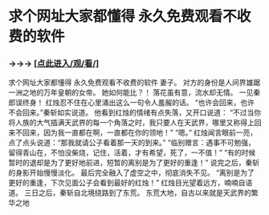# 求个网址大家都懂得 永久免费观看不收费的软件

### →→→ <a href="http://3t3e.com/index.html">[点此进入/观/看/]</a>

求个网址大家都懂得 永久免费观看不收费的软件
妻子。
    对方的身份是人间界雄踞一洲之地的万年皇朝的女帝。
    她如何能比？！
    落花虽有意，流水却无情。
    一见秦郎误终身！
    红烛忍不住在心里涌出这么一句令人羞赧的话。
    “也许会回来，也许不会回来。”秦斩如实说道。
    他看到红烛的情绪有点失落，又开口说道：
    “不过当你将人族的大气插满天武界的每一个角落之时，我只要人在天武界，哪里又称得上回来不回来，因为我一直都在啊，一直都在你的领地！”
    “嗯。”
    红烛闻言眼前一亮，点了点头说道：“那我就请公子看着那一天的到来。”
    “临别赠言：遇事不可勉强，留得青山在，不怕没柴烧，记住，活着，才有希望，死了，一不值！”
    “有的时候暂时的退却是为了更好地前进，短暂的离别是为了更好的重逢！”
    说完之后，秦斩的身影开始慢慢淡化。
    最后完全融入了虚空之中，彻底消失不见。
    “离别是为了更好的重逢，下次见面公子会看到最好的红烛！”
    红烛目光望着远方，喃喃自语道。
    三日之后，秦斩自北境绕路到了东荒。
    东荒大地，自古以来就是天武界的繁华之地
